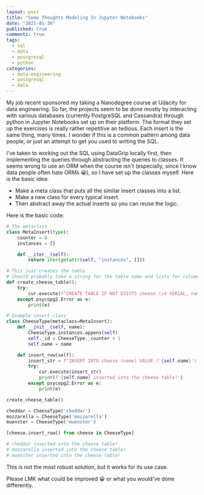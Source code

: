```yaml
---
layout: post
title: "Some Thoughts Modeling In Jupyter Notebooks"
date: "2021-01-30"
published: true
comments: true
tags:
  - sql
  - data
  - postgresql
  - python
categories:
  - data-engineering
  - postgresql
  - data
---
```


My job recent sponsored my taking a Nanodegree course at Udacity for data engineering. So far, the projects seem to be done mostly by interacting with various databases (currently PostgreSQL and Cassandra) through python in Jupyter Notebooks set up on their platform. The format they set up the exercises is really rather repetitive an tedious. Each insert is the same thing, many times. I wonder if this is a common pattern among data people, or just an attempt to get you used to writing the SQL.

I've taken to working out the SQL using DataGrip locally first, then implementing the queries through abstracting the queries to classes. It seems wrong to use an ORM when the course isn't (especially, since I know data people often hate ORMs 😀), so I have set up the classes myself. Here is the basic idea:

- Make a meta class that puts all the similar insert classes into a list.
- Make a new class for every typical insert.
- Then abstract away the actual inserts so you can reuse the logic.

Here is the basic code:

```python
# The metaclass
class MetaInsert(type):
    counter = 0
    instances = []

    def __iter__(self):
        return iter(getattr(self, "instances", []))

# This just creates the table
# Should probably take a string for the table name and lists for columns and types so it could be leveraged for all tables.
def create_cheese_table():
    try:
        cur.execute(f"CREATE TABLE IF NOT EXISTS cheese (id SERIAL, name varchar);")
    except psycopg2.Error as e:
        print(e)

# Example insert class
class CheeseType(metaclass=MetaInsert):
    def __init__(self, name):
        CheeseType.instances.appens(self)
        self._id = CheeseType._counter + 1
        self.name = name

    def insert_row(self):
        insert_str = f"INSERT INTO cheese (name) VALUE ('{self.name}');"
        try:
            cur.execute(insert_str)
            print(f'{self.name} inserted into the cheese table!')
        except psycopg2.Error as e:
            print(e)

create_cheese_table()

cheddar = CheeseType('cheddar')
mozzarella = CheeseType('mozzarella')
muenster = CheeseType('muenster')

[cheese.insert_row() from cheese in CheeseType]

# cheddar inserted into the cheese table!
# mozzarella inserted into the cheese table!
# muenster inserted into the cheese table!

```

This is not the most robust solution, but it works for its use case.

Please LMK what could be improved 😀 or what you would've done differently.
